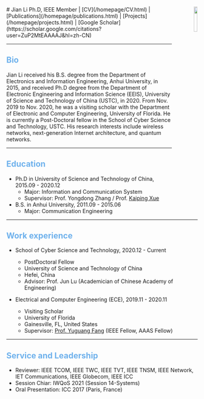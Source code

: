 <div align="right"><img width="13%" height="13%" src="/homepage/images/Photo-lijian.JPG"/ style="float:right; margin: 1px;"></div>
# Jian Li
Ph.D, IEEE Member  
<lijian9@ustc.edu.cn> | <http://if.ustc.edu.cn/member.php>   
[CV](/homepage/CV.html) | [Publications](/homepage/publications.html) | [Projects](/homepage/projects.html) | [Google Scholar](https://scholar.google.com/citations?user=ZuP2MtEAAAAJ&hl=zh-CN)

***

## <font color=#6EB1EC>Bio</font>  

Jian Li received his B.S. degree from the Department of Electronics and Information Engineering, Anhui University, in 2015, and received Ph.D degree from the Department of Electronic Engineering and Information Science (EEIS), University of Science and Technology of China (USTC), in 2020. From Nov. 2019 to Nov. 2020, he was a visiting scholar with the Department of Electronic and Computer Engineering, University of Florida. He is currently a Post-Doctoral fellow in the School of Cyber Science and Technology, USTC. His research interests include wireless networks, next-generation Internet architecture, and quantum networks.

***

## <font color=#6EB1EC>Education</font>   
* Ph.D in University of Science and Technology of China, 2015.09 - 2020.12  
  * Major: Information and Communication System  
  * Supervisor: Prof. Yongdong Zhang / Prof. [Kaiping Xue](http://staff.ustc.edu.cn/~kpxue/)  
* B.S. in Anhui University, 2011.09 - 2015.06  
  * Major: Communication Engineering  

***

## <font color=#6EB1EC>Work experience</font>   
* School of Cyber Science and Technology, 2020.12 - Current  
  * PostDoctoral Fellow  
  * University of Science and Technology of China  
  * Hefei, China  
  * Advisor: Prof. Jun Lu (Academician of Chinese Academy of Engineering)  

* Electrical and Computer Engineering (ECE), 2019.11 - 2020.11  
  * Visiting Scholar  
  * University of Florida  
  * Gainesville, FL, United States  
  * Supervisor: [Prof. Yuguang Fang](http://www.fang.ece.ufl.edu/) (IEEE Fellow, AAAS Fellow)  
  
***

## <font color=#6EB1EC>Service and Leadership</font>  
* Reviewer: IEEE TCOM, IEEE TWC, IEEE TVT, IEEE TNSM, IEEE Network, IET Communications, IEEE Globecom, IEEE ICC  
* Session Chiar: IWQoS 2021 (Session 14-Systems)  
* Oral Presentation: ICC 2017 (Paris, France)  
